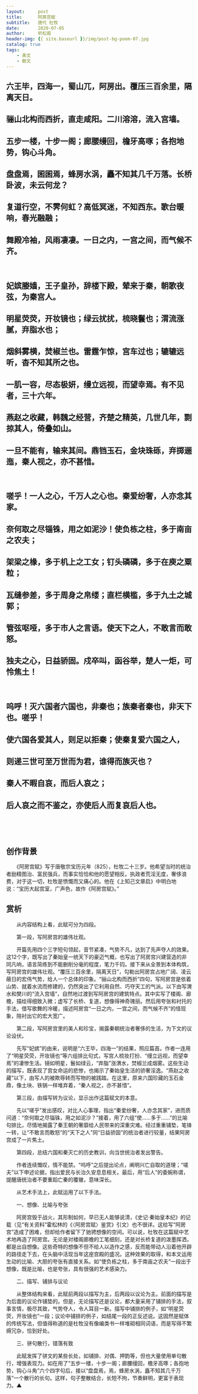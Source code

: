 ```yaml
---
layout:     post
title:      阿房宫赋
subtitle:   唐代 杜牧
date:       2020-07-05
author:     听松阁
header-img: {{ site.baseurl }}/img/post-bg-poem-07.jpg
catalog: true
tags:
    - 美文
    - 散文
---
```


## 六王毕，四海一，蜀山兀，阿房出。覆压三百余里，隔离天日。
## 骊山北构而西折，直走咸阳。二川溶溶，流入宫墙。
## 五步一楼，十步一阁；廊腰缦回，檐牙高啄；各抱地势，钩心斗角。
## 盘盘焉，囷囷焉，蜂房水涡，矗不知其几千万落。长桥卧波，未云何龙？
## 复道行空，不霁何虹？高低冥迷，不知西东。歌台暖响，春光融融；
## 舞殿冷袖，风雨凄凄。一日之内，一宫之间，而气候不齐。

&nbsp;
## 妃嫔媵嫱，王子皇孙，辞楼下殿，辇来于秦，朝歌夜弦，为秦宫人。
## 明星荧荧，开妆镜也；绿云扰扰，梳晓鬟也；渭流涨腻，弃脂水也；
## 烟斜雾横，焚椒兰也。雷霆乍惊，宫车过也；辘辘远听，杳不知其所之也。
## 一肌一容，尽态极妍，缦立远视，而望幸焉。有不见者，三十六年。
## 燕赵之收藏，韩魏之经营，齐楚之精英，几世几年，剽掠其人，倚叠如山。
## 一旦不能有，输来其间。鼎铛玉石，金块珠砾，弃掷逦迤，秦人视之，亦不甚惜。

&nbsp;
## 嗟乎！一人之心，千万人之心也。秦爱纷奢，人亦念其家。
## 奈何取之尽锱铢，用之如泥沙！使负栋之柱，多于南亩之农夫；
## 架梁之椽，多于机上之工女；钉头磷磷，多于在庾之粟粒；
## 瓦缝参差，多于周身之帛缕；直栏横槛，多于九土之城郭；
## 管弦呕哑，多于市人之言语。使天下之人，不敢言而敢怒。
## 独夫之心，日益骄固。戍卒叫，函谷举，楚人一炬，可怜焦土！
&nbsp;

## 呜呼！灭六国者六国也，非秦也；族秦者秦也，非天下也。嗟乎！
## 使六国各爱其人，则足以拒秦；使秦复爱六国之人，
## 则递三世可至万世而为君，谁得而族灭也？
## 秦人不暇自哀，而后人哀之；
## 后人哀之而不鉴之，亦使后人而复哀后人也。

&nbsp;


&nbsp;


## 创作背景

　　《阿房宫赋》写于唐敬宗宝历元年（825），杜牧二十三岁。他希望当时的统治者励精图治、富民强兵，而事实恰恰和他的愿望相反。执政者荒淫无度，奢侈浪费，对于这一切，杜牧是愤慨而又痛心的。他在《上知己文章启》中明白地说：“宝历大起宫室，广声色，故作《阿房宫赋》。”





## 赏析



　　从内容结构上看，此赋可分为四段。



　　第一段，写阿房宫的雄伟壮观。



　　开篇先用四个三字短句领起，音节紧凑，气势不凡，达到了先声夺人的效果。这12个字，既写出了秦始皇一统天下的豪迈气概，也写出了阿房宫兴建营造的非同凡响，语言简练到不能删削分毫的程度，笔力千钧。接下来从全景到本体构筑，写阿房宫的雄伟壮观。“覆压三百余里，隔离天日”，勾勒出阿房宫占地广阔、凌云蔽日的宏伟气势，给人一个总体的印象。“骊山北构而西折”四句，写阿房宫是依着山势、就着水流而修建的，仍然突出了它利用自然、巧夺天工的气派。以下由写渭水和樊川的“流入宫墙”，自然地过渡到写阿房宫的建筑特点。其中实写了楼阁、廊檐，描绘得细致入微；虚写了长桥、复道，想像得神奇瑰丽。然后用夸张和衬托的手法，借写歌舞的冷暖，描述阿房宫“一日之内，一宫之间，而气候不齐”的怪现象，陪衬出它的宏大宽广。



　　第二段，写阿房宫里的美人和珍宝，揭露秦朝统治者奢侈的生活，为下文的议论设伏。



　　先写“妃嫔”的由来，说明是“六王毕，四海一”的结果，照应篇首。作者一连用了“明星荧荧，开妆镜也”等六组排比句式，写宫人梳妆打扮、“缦立远视，而望幸焉”的凄惨生活。镜如明星，鬟如绿云，“弃脂”涨渭水，焚椒兰成烟雾。这些生动的描写，既表现了宫女命运的悲惨，也揭示了秦始皇生活的骄奢淫逸。“燕赵之收藏”以下，由写人的被欺辱转而写物的被践踏。在这里，原来六国珍藏的玉石金鼎，像土块、铁锅一样堆弃着，“秦人视之，亦不甚惜”。



　　第三段，由描写转为议论，显示出作这篇赋文的本意。



　　先以“嗟乎”发出感叹，对比人心事理，指出“秦爱纷奢，人亦念其家”，进而质问道：“奈何取之尽锱铢，用之如泥沙？”接着，用了六组“使……多于……”的比喻句排比，尽情地揭露了秦王朝的奢靡给人民带来的深重灾难。经过重重铺垫，笔锋一转，让“不敢言而敢怒”的“天下之人”同“日益骄固”的统治者进行较量，结果阿房宫成了一片焦土。



　　第四段，总结六国和秦灭亡的历史教训，向当世统治者发出警告。



　　作者连续慨叹，情不能禁。“呜呼”之后提出论点，阐明兴亡自取的道理；“嗟夫”以下申述论据，指出爱民与长治久安息息相关。最后，用“后人”的委婉称谓，提醒唐统治者不要重蹈亡秦的覆辙，意味深长。



　　从艺术手法上，此赋运用了以下手法。



　　一、想像、比喻与夸张



　　阿房宫毁于战火，其形制如何，早已无人能够说清，《史记·秦始皇本纪》的记载（见“有关资料”霍松林的《〈阿房宫赋〉鉴赏》引文）也不很详。这给写“阿房宫”造成了困难，但却给作者留下了驰骋想像的空间。可以说，杜牧在这篇赋中艺术地再造了阿房宫。无论是对楼阁廊檐的工笔细刻，还是对长桥复道的泼墨挥洒，都是出自想像。这些奇特的想像不但不给人以造作之感，反而能带动人沿着他开辟的路径走下去，在头脑中活现当年这座宫殿的盛况。这种效果的取得，和本文运用生动的比喻、大胆的夸张有直接关系。如“使负栋之柱，多于南亩之农夫”一段出于想像，既是比喻，也是夸张，具有很强的艺术感染力。



　　二、描写、铺排与议论



　　从整体结构来看，此赋前两段以描写为主，后两段以议论为主。前面的描写是为后面的议论作铺垫的。但是，无论描写还是议论，都大量采用了铺排的手法，叙事言情，极尽其致，气势夺人，令人耳目一新。描写中铺排的例子，如“明星荧荧，开妆镜也”一段；议论中铺排的例子，如结尾一段的正反述说。这固然是赋体的传统写法，但值得称道的是杜牧没有像编类书一样堆砌相同词语，而是写得不繁缛冗杂，恰到好处。



　　三、骈句散行，错落有致



　　此赋发挥了骈文的某些长处，如铺排、对偶、押韵等，但也大量使用单句散行，增强表现力。如在用了“五步一楼，十步一阁；廊腰缦回，檐牙高啄；各抱地势，钩心斗角”六个四字句后，接以“盘盘焉，焉，蜂房水涡，矗不知其几千万落”一个散行的长句。这样，句子整散结合，长短不拘，节奏鲜明，更富于表现力。▲
